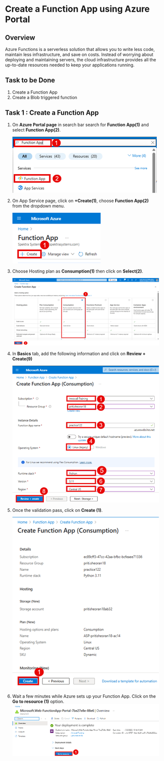 # Create a Function App using Azure Portal


## Overview

Azure Functions is a serverless solution that allows you to write less code, maintain less infrastructure, and save on costs. Instead of worrying about deploying and maintaining servers, the cloud infrastructure provides all the up-to-date resources needed to keep your applications running.

## Task to be Done

1. Create a Function App
1. Create a Blob triggered function 


## Task 1 : Create a Function App

1. On **Azure Portal page** in search bar search for **Function App(1)** and select **Function App(2)**.

   ![Function App](Search.png)

2. On App Service page, click on **+Create(1)**, choose **Function App(2)** from the dropdown menu.

   ![+Create](Create.png)

3. Choose Hosting plan as **Consumption(1)** then click on **Select(2)**.

   ![Hosting Plan](Hosting.png)

4. In **Basics** tab, add the following information and click on **Review + Create(9)**

   ![Basic](Basic.png)

5. Once the validation pass, click on **Create (1)**.

   ![Review+Create](Create1.png) 

7. Wait a few minutes while Azure sets up your Function App. Click on the **Go to resource (1)** option.
   ![AppS](Resource.png)
